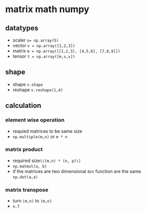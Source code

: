 # matrix math numpy
## datatypes 

- scaler 
  `s= np.array(5)` 
- vector 
  `v = np.array([1,2,3])` 
- matrix 
`m = np.array([[1,2,3], [4,5,6], [7,8,9]])`
- tensor 
`t = np.array([m,s,v])`
## shape
- shape 
  `v.shape`
- reshape 
  `v.reshape(1,4)`
  
## calculation 
### element wise operation 
- requied matrices to be same size  
- `np.multiple(m,n)` or `m * n`
### matrix product 
- required size`\((m,n) * (n, p)\)`
- `np.matmul(a, b)`
- if the matrices are two dimensional
  `dot` function  are the same 
  `np.dot(a,a)`
### matrix transpose 
- turn `(m,n)` to `(m,n)`
- `n.T`